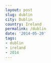 ```yaml
---
layout: post
slug: dublin
city: Dublin
country: Ireland
permalink: /dublin
date: '2014-05-20'
tags:
- dublin
- ireland
- 2014
---
```

